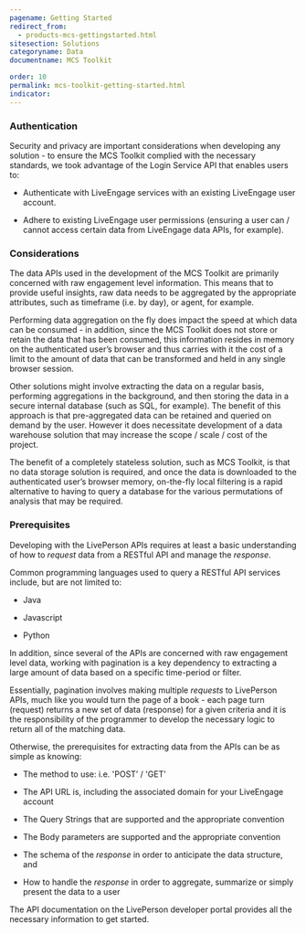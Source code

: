 ```yaml
---
pagename: Getting Started
redirect_from:
  - products-mcs-gettingstarted.html
sitesection: Solutions
categoryname: Data
documentname: MCS Toolkit

order: 10
permalink: mcs-toolkit-getting-started.html
indicator:
---
```


### Authentication

Security and privacy are important considerations when developing any solution - to ensure the MCS Toolkit complied with the necessary standards, we took advantage of the Login Service API that enables users to:

* Authenticate with LiveEngage services with an existing LiveEngage user account.

* Adhere to existing LiveEngage user permissions (ensuring a user can / cannot access certain data from LiveEngage data APIs, for example).

### Considerations

The data APIs used in the development of the MCS Toolkit are primarily concerned with raw engagement level information.  This means that to provide useful insights, raw data needs to be aggregated by the appropriate attributes, such as timeframe (i.e. by day), or agent, for example.

Performing data aggregation on the fly does impact the speed at which data can be consumed - in addition, since the MCS Toolkit does not store or retain the data that has been consumed, this information resides in memory on the authenticated user’s browser and thus carries with it the cost of a limit to the amount of data that can be transformed and held in any single browser session.

Other solutions might involve extracting the data on a regular basis, performing aggregations in the background, and then storing the data in a secure internal database (such as SQL, for example).  The benefit of this approach is that pre-aggregated data can be retained and queried on demand by the user. However it does necessitate development of a data warehouse solution that may increase the scope / scale / cost of the project.

The benefit of a completely stateless solution, such as MCS Toolkit, is that no data storage solution is required, and once the data is downloaded to the authenticated user’s browser memory, on-the-fly local filtering is a rapid alternative to having to query a database for the various permutations of analysis that may be required.


### Prerequisites

Developing with the LivePerson APIs requires at least a basic understanding of how to _request_ data from a RESTful API and manage the _response_.

Common programming languages used to query a RESTful API services include, but are not limited to:

* Java

* Javascript

* Python

In addition, since several of the APIs are concerned with raw engagement level data, working with pagination is a key dependency to extracting a large amount of data based on a specific time-period or filter.

Essentially, pagination involves making multiple *requests* to LivePerson APIs, much like you would turn the page of a book - each page turn (request) returns a new set of data (response) for a given criteria and it is the responsibility of the programmer to develop the necessary logic to return all of the matching data.

Otherwise, the prerequisites for extracting data from the APIs can be as simple as knowing:

* The method to use: i.e. 'POST’ / 'GET’

* The API URL is, including the associated domain for your LiveEngage account

* The Query Strings that are supported and the appropriate convention

* The Body parameters are supported and the appropriate convention

* The schema of the *response* in order to anticipate the data structure, and

* How to handle the *response* in order to aggregate, summarize or simply present the data to a user

The API documentation on the LivePerson developer portal provides all the necessary information to get started.
